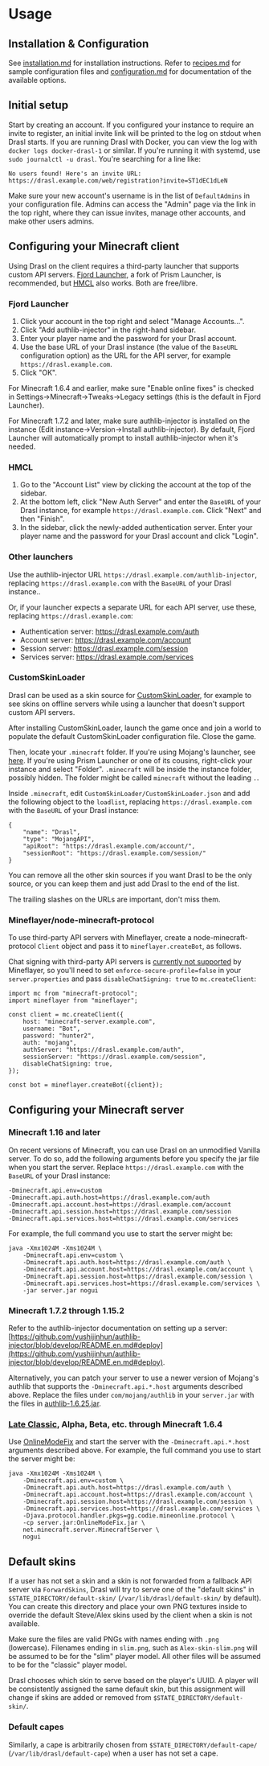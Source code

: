 # Usage

## Installation & Configuration

See [installation.md](installation.md) for installation instructions. Refer to [recipes.md](recipes.md) for sample configuration files and [configuration.md](configuration.md) for documentation of the available options.

## Initial setup

Start by creating an account. If you configured your instance to require an invite to register, an initial invite link will be printed to the log on stdout when Drasl starts. If you are running Drasl with Docker, you can view the log with `docker logs docker-drasl-1` or similar. If you're running it with systemd, use `sudo journalctl -u drasl`. You're searching for a line like:

```
No users found! Here's an invite URL: https://drasl.example.com/web/registration?invite=ST1dEC1dLeN
```

Make sure your new account's username is in the list of `DefaultAdmins` in your configuration file. Admins can access the "Admin" page via the link in the top right, where they can issue invites, manage other accounts, and make other users admins.

## Configuring your Minecraft client

Using Drasl on the client requires a third-party launcher that supports custom API servers. [Fjord Launcher](https://github.com/unmojang/FjordLauncher), a fork of Prism Launcher, is recommended, but [HMCL](https://github.com/huanghongxun/HMCL) also works. Both are free/libre.

### Fjord Launcher

1. Click your account in the top right and select "Manage Accounts...".
2. Click "Add authlib-injector" in the right-hand sidebar.
3. Enter your player name and the password for your Drasl account.
4. Use the base URL of your Drasl instance (the value of the `BaseURL` configuration option) as the URL for the API server, for example `https://drasl.example.com`.
5. Click "OK".

For Minecraft 1.6.4 and earlier, make sure "Enable online fixes" is checked in Settings→Minecraft→Tweaks→Legacy settings (this is the default in Fjord Launcher).

For Minecraft 1.7.2 and later, make sure authlib-injector is installed on the instance (Edit instance→Version→Install authlib-injector). By default, Fjord Launcher will automatically prompt to install authlib-injector when it's needed.

### HMCL

1. Go to the "Account List" view by clicking the account at the top of the sidebar.
2. At the bottom left, click "New Auth Server" and enter the `BaseURL` of your Drasl instance, for example `https://drasl.example.com`. Click "Next" and then "Finish".
3. In the sidebar, click the newly-added authentication server. Enter your player name and the password for your Drasl account and click "Login".

### Other launchers

Use the authlib-injector URL `https://drasl.example.com/authlib-injector`, replacing `https://drasl.example.com` with the `BaseURL` of your Drasl instance..

Or, if your launcher expects a separate URL for each API server, use these, replacing `https://drasl.example.com`:

- Authentication server: https://drasl.example.com/auth
- Account server: https://drasl.example.com/account
- Session server: https://drasl.example.com/session
- Services server: https://drasl.example.com/services

### CustomSkinLoader

Drasl can be used as a skin source for [CustomSkinLoader](https://github.com/xfl03/MCCustomSkinLoader), for example to see skins on offline servers while using a launcher that doesn't support custom API servers.

After installing CustomSkinLoader, launch the game once and join a world to populate the default CustomSkinLoader configuration file. Close the game.

Then, locate your `.minecraft` folder. If you're using Mojang's launcher, see [here](https://minecraft.wiki/w/.minecraft). If you're using Prism Launcher or one of its cousins, right-click your instance and select "Folder". `.minecraft` will be inside the instance folder, possibly hidden. The folder might be called `minecraft` without the leading `.`.

Inside `.minecraft`, edit `CustomSkinLoader/CustomSkinLoader.json` and add the following object to the `loadlist`, replacing `https://drasl.example.com` with the `BaseURL` of your Drasl instance:

```
{
    "name": "Drasl",
    "type": "MojangAPI",
    "apiRoot": "https://drasl.example.com/account/",
    "sessionRoot": "https://drasl.example.com/session/"
}
```

You can remove all the other skin sources if you want Drasl to be the only source, or you can keep them and just add Drasl to the end of the list.

The trailing slashes on the URLs are important, don't miss them.

### Mineflayer/node-minecraft-protocol

To use third-party API servers with Mineflayer, create a node-minecraft-protocol `Client` object and pass it to `mineflayer.createBot`, as follows.

Chat signing with third-party API servers is [currently not supported](https://github.com/unmojang/drasl/issues/67) by Mineflayer, so you'll need to set `enforce-secure-profile=false` in your `server.properties` and pass `disableChatSigning: true` to `mc.createClient`:

```
import mc from "minecraft-protocol";
import mineflayer from "mineflayer";

const client = mc.createClient({
    host: "minecraft-server.example.com",
    username: "Bot",
    password: "hunter2",
    auth: "mojang",
    authServer: "https://drasl.example.com/auth",
    sessionServer: "https://drasl.example.com/session",
    disableChatSigning: true,
});

const bot = mineflayer.createBot({client});
```

## Configuring your Minecraft server

### Minecraft 1.16 and later

On recent versions of Minecraft, you can use Drasl on an unmodified Vanilla server. To do so, add the following arguments before you specify the jar file when you start the server. Replace `https://drasl.example.com` with the `BaseURL` of your Drasl instance:

```
-Dminecraft.api.env=custom
-Dminecraft.api.auth.host=https://drasl.example.com/auth
-Dminecraft.api.account.host=https://drasl.example.com/account
-Dminecraft.api.session.host=https://drasl.example.com/session
-Dminecraft.api.services.host=https://drasl.example.com/services
```

For example, the full command you use to start the server might be:

```
java -Xmx1024M -Xms1024M \
    -Dminecraft.api.env=custom \
    -Dminecraft.api.auth.host=https://drasl.example.com/auth \
    -Dminecraft.api.account.host=https://drasl.example.com/account \
    -Dminecraft.api.session.host=https://drasl.example.com/session \
    -Dminecraft.api.services.host=https://drasl.example.com/services \
    -jar server.jar nogui
```

### Minecraft 1.7.2 through 1.15.2

Refer to the authlib-injector documentation on setting up a server: [https://github.com/yushijinhun/authlib-injector/blob/develop/README.en.md#deploy](https://github.com/yushijinhun/authlib-injector/blob/develop/README.en.md#deploy).

Alternatively, you can patch your server to use a newer version of Mojang's authlib that supports the `-Dminecraft.api.*.host` arguments described above. Replace the files under `com/mojang/authlib` in your `server.jar` with the files in [authlib-1.6.25.jar](https://libraries.minecraft.net/com/mojang/authlib/1.6.25/authlib-1.6.25.jar).

### [Late Classic](https://minecraft.wiki/w/Java_Edition_Late_Classic), Alpha, Beta, etc. through Minecraft 1.6.4

Use [OnlineModeFix](https://github.com/craftycodie/OnlineModeFix) and start the server with the `-Dminecraft.api.*.host` arguments described above. For example, the full command you use to start the server might be:

```
java -Xmx1024M -Xms1024M \
    -Dminecraft.api.env=custom \
    -Dminecraft.api.auth.host=https://drasl.example.com/auth \
    -Dminecraft.api.account.host=https://drasl.example.com/account \
    -Dminecraft.api.session.host=https://drasl.example.com/session \
    -Dminecraft.api.services.host=https://drasl.example.com/services \
	-Djava.protocol.handler.pkgs=gg.codie.mineonline.protocol \
	-cp server.jar:OnlineModeFix.jar \
	net.minecraft.server.MinecraftServer \
    nogui
```

## Default skins

If a user has not set a skin and a skin is not forwarded from a fallback API server via `ForwardSkins`, Drasl will try to serve one of the "default skins" in `$STATE_DIRECTORY/default-skin/` (`/var/lib/drasl/default-skin/` by default). You can create this directory and place your own PNG textures inside to override the default Steve/Alex skins used by the client when a skin is not available.

Make sure the files are valid PNGs with names ending with `.png` (lowercase). Filenames ending in `slim.png`, such as `Alex-skin-slim.png` will be assumed to be for the "slim" player model. All other files will be assumed to be for the "classic" player model.

Drasl chooses which skin to serve based on the player's UUID. A player will be consistently assigned the same default skin, but this assignment will change if skins are added or removed from `$STATE_DIRECTORY/default-skin/`.

### Default capes

Similarly, a cape is arbitrarily chosen from `$STATE_DIRECTORY/default-cape/` (`/var/lib/drasl/default-cape`) when a user has not set a cape.

